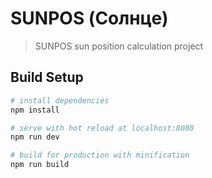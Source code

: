 # SUNPOS (Солнце)

> SUNPOS sun position calculation project

## Build Setup

``` bash
# install dependencies
npm install

# serve with hot reload at localhost:8080
npm run dev

# build for production with minification
npm run build
```


